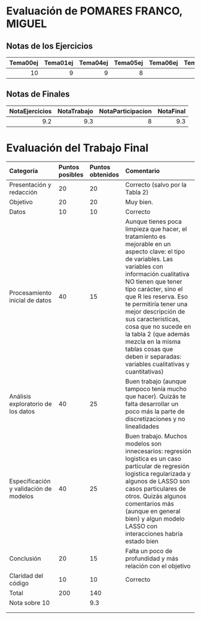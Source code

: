 # Evaluación de POMARES FRANCO, MIGUEL

## Notas de los Ejercicios

|   Tema00ej |   Tema01ej |   Tema04ej |   Tema05ej | Tema06ej   |   Tema08ej |
|-----------:|-----------:|-----------:|-----------:|:-----------|-----------:|
|         10 |          9 |          9 |          8 |            |         10 |



## Notas de Finales

|   NotaEjercicios |   NotaTrabajo |   NotaParticipacion |   NotaFinal |
|-----------------:|--------------:|--------------------:|------------:|
|              9.2 |           9.3 |                   8 |         9.3 |



# Evaluación del Trabajo Final

| Categoría                              | Puntos posibles   | Puntos obtenidos   | Comentario                                                                                                                                                                                                                                                                                                                                                                                                                               |
|:---------------------------------------|:------------------|:-------------------|:-----------------------------------------------------------------------------------------------------------------------------------------------------------------------------------------------------------------------------------------------------------------------------------------------------------------------------------------------------------------------------------------------------------------------------------------|
| Presentación y redacción               | 20                | 20                 | Correcto (salvo por la Tabla 2)                                                                                                                                                                                                                                                                                                                                                                                                          |
| Objetivo                               | 20                | 20                 | Muy bien.                                                                                                                                                                                                                                                                                                                                                                                                                                |
| Datos                                  | 10                | 10                 | Correcto                                                                                                                                                                                                                                                                                                                                                                                                                                 |
| Procesamiento inicial de datos         | 40                | 15                 | Aunque tienes poca limpieza que hacer, el tratamiento es mejorable en un aspecto clave: el tipo de variables. Las variables con información cualitativa NO tienen que tener tipo carácter, sino el que R les reserva. Eso te permitiría tener una mejor descripción de sus características, cosa que no sucede en la tabla 2 (que además mezcla en la misma tablas cosas que deben ir separadas: variables cualitativas y cuantitativas) |
| Análisis exploratorio de los datos     | 40                | 25                 | Buen trabajo (aunque tampoco tenía mucho que hacer). Quizás te falta desarrollar un poco más la parte de discretizaciones y no linealidades                                                                                                                                                                                                                                                                                              |
| Especificación y validación de modelos | 40                | 25                 | Buen trabajo. Muchos modelos son innecesarios: regresión logistica es un caso particular de regresión logistica regularizada y algunos de LASSO son casos particulares de otros. Quizás algunos comentarios más (aunque en general bien) y algun modelo LASSO con interacciones habría estado bien                                                                                                                                       |
| Conclusión                             | 20                | 15                 | Falta un poco de profundidad y más relación con el objetivo                                                                                                                                                                                                                                                                                                                                                                              |
| Claridad del código                    | 10                | 10                 | Correcto                                                                                                                                                                                                                                                                                                                                                                                                                                 |
| Total                                  | 200               | 140                |                                                                                                                                                                                                                                                                                                                                                                                                                                          |
| Nota sobre 10                          |                   | 9.3                |                                                                                                                                                                                                                                                                                                                                                                                                                                          |
|                                        |                   |                    |                                                                                                                                                                                                                                                                                                                                                                                                                                          |
|                                        |                   |                    |                                                                                                                                                                                                                                                                                                                                                                                                                                          |

